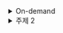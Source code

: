 <details>
<summary> On-demand</summary>

세부 내용 1  
세부 내용 2  

</details>

<details>
<summary>주제 2</summary>

세부 내용 1  
추가 세부 내용  

</details>
